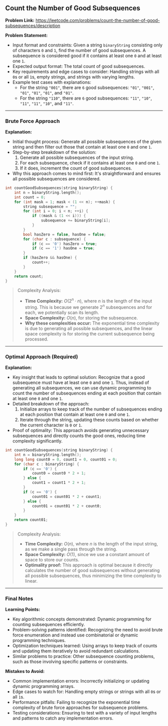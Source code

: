 ## Count the Number of Good Subsequences
**Problem Link:** https://leetcode.com/problems/count-the-number-of-good-subsequences/description

**Problem Statement:**
- Input format and constraints: Given a string `binaryString` consisting only of characters `0` and `1`, find the number of good subsequences. A subsequence is considered good if it contains at least one `0` and at least one `1`.
- Expected output format: The total count of good subsequences.
- Key requirements and edge cases to consider: Handling strings with all `0`s or all `1`s, empty strings, and strings with varying lengths.
- Example test cases with explanations:
  - For the string `"001"`, there are `6` good subsequences: `"01"`, `"001"`, `"01"`, `"01"`, `"01"`, and `"01"`.
  - For the string `"110"`, there are `6` good subsequences: `"11"`, `"10"`, `"11"`, `"11"`, `"10"`, and `"11"`.

---

### Brute Force Approach

**Explanation:**
- Initial thought process: Generate all possible subsequences of the given string and then filter out those that contain at least one `0` and one `1`.
- Step-by-step breakdown of the solution:
  1. Generate all possible subsequences of the input string.
  2. For each subsequence, check if it contains at least one `0` and one `1`.
  3. If it does, increment the count of good subsequences.
- Why this approach comes to mind first: It's straightforward and ensures all possible subsequences are considered.

```cpp
int countGoodSubsequences(string binaryString) {
    int n = binaryString.length();
    int count = 0;
    for (int mask = 1; mask < (1 << n); ++mask) {
        string subsequence = "";
        for (int i = 0; i < n; ++i) {
            if ((mask & (1 << i))) {
                subsequence += binaryString[i];
            }
        }
        bool hasZero = false, hasOne = false;
        for (char c : subsequence) {
            if (c == '0') hasZero = true;
            if (c == '1') hasOne = true;
        }
        if (hasZero && hasOne) {
            count++;
        }
    }
    return count;
}
```

> Complexity Analysis:
> - **Time Complexity:** $O(2^n \cdot n)$, where $n$ is the length of the input string. This is because we generate $2^n$ subsequences and for each, we potentially scan its length.
> - **Space Complexity:** $O(n)$, for storing the subsequence.
> - **Why these complexities occur:** The exponential time complexity is due to generating all possible subsequences, and the linear space complexity is for storing the current subsequence being processed.

---

### Optimal Approach (Required)

**Explanation:**
- Key insight that leads to optimal solution: Recognize that a good subsequence must have at least one `0` and one `1`. Thus, instead of generating all subsequences, we can use dynamic programming to count the number of subsequences ending at each position that contain at least one `0` and one `1`.
- Detailed breakdown of the approach:
  1. Initialize arrays to keep track of the number of subsequences ending at each position that contain at least one `0` and one `1`.
  2. Iterate through the string, updating these counts based on whether the current character is `0` or `1`.
- Proof of optimality: This approach avoids generating unnecessary subsequences and directly counts the good ones, reducing time complexity significantly.

```cpp
int countGoodSubsequences(string binaryString) {
    int n = binaryString.length();
    long long count0 = 0, count1 = 0, count01 = 0;
    for (char c : binaryString) {
        if (c == '0') {
            count0 = count0 * 2 + 1;
        } else {
            count1 = count1 * 2 + 1;
        }
        if (c == '0') {
            count01 = count01 * 2 + count1;
        } else {
            count01 = count01 * 2 + count0;
        }
    }
    return count01;
}
```

> Complexity Analysis:
> - **Time Complexity:** $O(n)$, where $n$ is the length of the input string, as we make a single pass through the string.
> - **Space Complexity:** $O(1)$, since we use a constant amount of space to store our counts.
> - **Optimality proof:** This approach is optimal because it directly calculates the number of good subsequences without generating all possible subsequences, thus minimizing the time complexity to linear.

---

### Final Notes

**Learning Points:**
- Key algorithmic concepts demonstrated: Dynamic programming for counting subsequences efficiently.
- Problem-solving patterns identified: Recognizing the need to avoid brute force enumeration and instead use combinatorial or dynamic programming techniques.
- Optimization techniques learned: Using arrays to keep track of counts and updating them iteratively to avoid redundant calculations.
- Similar problems to practice: Other subsequence counting problems, such as those involving specific patterns or constraints.

**Mistakes to Avoid:**
- Common implementation errors: Incorrectly initializing or updating dynamic programming arrays.
- Edge cases to watch for: Handling empty strings or strings with all `0`s or all `1`s.
- Performance pitfalls: Failing to recognize the exponential time complexity of brute force approaches for subsequence problems.
- Testing considerations: Ensuring to test with a variety of input lengths and patterns to catch any implementation errors.
